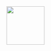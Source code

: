 <div id="header" align="center">
  <img src="https://media4.giphy.com/media/dKc2fBq97S9gIzLX2j/giphy.gif?cid=790b761113ece5f6a8586acb58e50c6fe0c43f677f855c27&rid=giphy.gif&ct=s" width="100"/>
</div>
